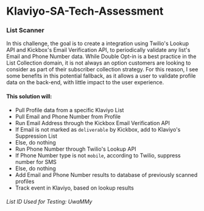 # Klaviyo-SA-Tech-Assessment

### List Scanner

In this challenge, the goal is to create a integration using Twilio's Lookup API and Kickbox's Email Verification API, to periodically validate any list's Email and Phone Number data. While Double Opt-in is a best practice in the List Collection domain, it is not always an option customers are looking to consider as part of their subscriber collection strategy. For this reason, I see some benefits in this potential fallback, as it allows a user to validate profile data on the back-end, with little impact to the user experience.

#### This solution will:
- Pull Profile data from a specific Klaviyo List
- Pull Email and Phone Number from Profile
- Run Email Address through the Kickbox Email Verification API
- If Email is not marked as `deliverable` by Kickbox, add to Klaviyo's Suppression List
- Else, do nothing
- Run Phone Number through Twilio's Lookup API
- If Phone Number type is not `mobile`, according to Twilio, suppress number for SMS
- Else, do nothing
- Add Email and Phone Number results to database of previously scanned profiles
- Track event in Klaviyo, based on lookup results

###### List ID Used for Testing: UwaMMy